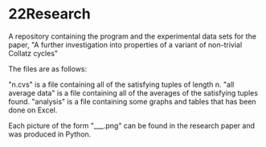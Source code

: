 # 22Research
A repository containing the program and the experimental data sets for the paper, "A further investigation into properties of a variant of non-trivial Collatz cycles"

The files are as follows:

"n.cvs" is a file containing all of the satisfying tuples of length n.
"all average data" is a file containing all of the averages of the satisfying tuples found.
"analysis" is a file containing some graphs and tables that has been done on Excel.

Each picture of the form "___.png" can be found in the research paper and was produced in Python.
